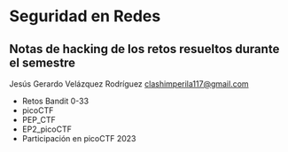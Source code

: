 # Seguridad en Redes
## Notas de hacking de los retos resueltos durante el semestre

Jesús Gerardo Velázquez Rodríguez
clashimperila117@gmail.com

- Retos Bandit 0-33
- picoCTF
- PEP_CTF
- EP2_picoCTF
- Participación en picoCTF 2023

